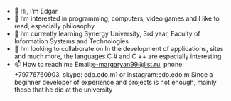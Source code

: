 - 👋 Hi, I’m  Edgar
- 👀 I’m interested in programming, computers, video games and I like to read, especially philosophy
- 🌱 I’m currently learning Synergy University, 3rd year, Faculty of Information Systems and Technologies
- 💞️ I’m looking to collaborate on In the development of applications, sites and much more, the languages C # and C ++ are especially interesting
- 📫 How to reach me Email:e-margaryan99@list.ru, phone: +79776760903, skype: edo.edo.m1 or instagram:edo.edo.m
Since a beginner developer of experience and projects is not enough, mainly those that he did at the university
<!---
edoedom/edoedom is a ✨ special ✨ repository because its `README.md` (this file) appears on your GitHub profile.
You can click the Preview link to take a look at your changes.
--->
